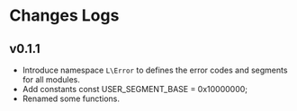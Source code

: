 # Changes Logs

## v0.1.1

- Introduce namespace `L\Error` to defines the error codes and segments
for all modules.
- Add constants const USER_SEGMENT_BASE = 0x10000000;
- Renamed some functions.
